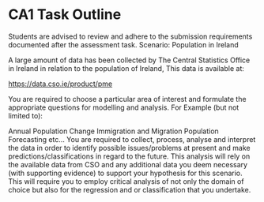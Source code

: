 # CA1 Task Outline
Students are advised to review and adhere to the submission requirements documented after the assessment task. Scenario: Population in Ireland

A large amount of data has been collected by The Central Statistics Office in Ireland in relation to the population of Ireland, This data is available at:

https://data.cso.ie/product/pme

You are required to choose a particular area of interest and formulate the appropriate questions for modelling and analysis. For Example (but not limited to):

Annual Population Change
Immigration and Migration
Population Forecasting
etc…
You are required to collect, process, analyse and interpret the data in order to identify possible issues/problems at present and make predictions/classifications in regard to the future. This analysis will rely on the available data from CSO and any additional data you deem necessary (with supporting evidence) to support your hypothesis for this scenario. This will require you to employ critical analysis of not only the domain of choice but also for the regression and or classification that you undertake.
